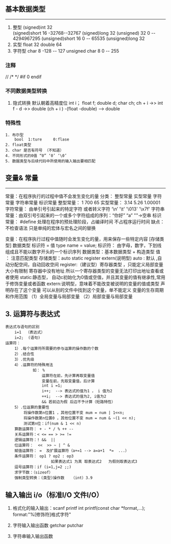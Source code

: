 ## 基本数据类型
---
1. 整型
	(signed)int    		32 	     
	(signed)short  		16   -32768--32767
	(signed)long 		32 
	(unsigned)          32   0  -- 4294967295
	(unsigned)short  	16   0  -- 65535
	(unsigned)long 		32
2. 实型
	float 				32
	double 				64  
3. 字符型
	char 				8   -128 -- 127
	unsigned char     	8   0    -- 255

### 注释
// 
/* */
#if 0
endif

### 不同数据类型转换
1. 隐式转换 默认朝着高精度位
	int i；
	float f;
	double d;
	char ch;
ch + i  ->> int
f - d  ->> double
(ch + i ) -(float -double) --> double

### 特殊性
	1. 布尔型
		bool  1:ture     0:flase
	2. float类型
	3. char 是否有符号 （不知道）
	4. 不同形式的0值 “0” ‘0’ ‘\0’
	5. 数据类型与后续代码中所使用的输入输出要相匹配

## 变量& 常量
---
常量：在程序执行的过程中值不会发生变化的量
    分类： 整型常量 实型常量 字符常量 字符串常量 标识常量
		整型常量： 1 700 65
		实型常量： 3.14 5.26 1.00001
		字符常量： 由单引号引起来的特定字符 或者转义字符 ‘\n’ '\t' '\013' '\x7f'
		字符串常量：由双引号引起来的一个或多个字符组成的序列：“你好”  “a”  ""->空串
		标识常量： #define 处理在程序的预处理阶段，占编译时间 不占程序运行时间
					缺点：不检查语法 只是单纯的宏体与宏名之间的替换

变量：在程序执行过程中值随时会发生变化的量，用来保存一些特定内容
	[存储类型] 数据类型  标识符 = 值
				type name = value;
		标识符： 由字母，数字，下划线组成且不能以数字开头的一个标识序列
		数据类型：基本数据类型 + 构造类型
		值 ： 注意匹配类型
		存储类型：auto static register extern(说明型)
			auto : 默认 ,自动分配空间，自动回收空间
			register:（建议型）寄存器类型 ，只能定义局部变量 大小有限制 寄存器中没有地址 所以一个寄存器类型的变量无法打印出地址查看或者使用
			static:静态型， 自动c初始化为0值或空值，并且其变量的值有继承性,常用于修饰变量或者函数
			extern:说明型，意味着不能改变被说明的变量的值或类型
					声明存在了这个变量 可以从别的文件中找到这个变量，单不能定义
	变量的生存周期和作用范围
	（1）全局变量与局部变量
	（2）局部变量与局部变量

## 3. 运算符与表达式
	表达式与语句的区别
		i=1  （表达式）
		i=2;  (语句)
	运算符：
		1）.每个运算符所需要的参与运算的操作数的个数
		2）.结合性
		3）.优先级
		4）.运算符的特殊用法
				如： %
					运算符在前，先计算再取变量值
					变量在前，先取变量值，后计算
					int i =1;
					i++;  --> 表达式的值为1 ， i 值为2
					++i;  --> 表达式的值为2, i值为2
					&& 若前边为假 后边不予计算（短路特性）
		5）.位运算的重要性
			将操作数第n位置1 ，其他位置不变 mum = num | 1<<n;
			将操作数第n位置0 ，其他位置不变 mum = num & ~(1 << n);
			测试第n位：if(num & 1 << n)
		算数运算符： + - * / % ++ --
		关系运算符：< <= == > >= !=
		逻辑运算符：! &&  ||    
		位运算符：  <<  >> ~ | ^ &
		赋值运算符： =  及扩展运算符（a+=1 --> a=a+1  *=  ...）
		条件运算符： op1 ? op2 : op3
						如果表达式1 为真 取表达式2   为假则取表达式3
		逗号运算符：if (i=1,j=2 ;;)
		求字节数：（sizeof）
		强制类型转换：(类型)操作数   （int）3.9

## 输入输出 i/o（标准I/O 文件I/O）
1. 格式化的输入输出：scanf printf
	int printf(const char *format,...);
	format:"%[修饰符]格式字符"
	
2. 字符输入输出函数 getchar  putchar
3. 字符串输入输出函数 
	
		
